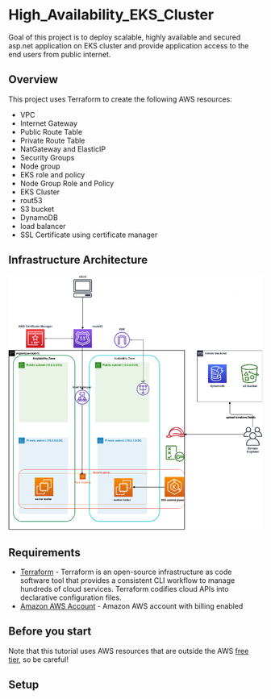# High_Availability_EKS_Cluster
Goal of this project is to deploy scalable, highly available and secured asp.net application on EKS cluster and provide application access to the end users from public internet.
## Overview
This project uses Terraform to create the following AWS resources:

- VPC
- Internet Gateway
- Public Route Table
- Private Route Table
- NatGateway and ElasticIP 
- Security Groups 
- Node group
- EKS role and policy 
- Node Group Role and Policy 
- EKS Cluster
- rout53
- S3 bucket
- DynamoDB
-  load balancer
-  SSL Certificate using certificate manager
## Infrastructure Architecture
![wks](https://github.com/MahmoudSamir0/High_Availability_EKS_Cluster/blob/master/High_Availability_EKS_Cluster.png)
## Requirements
* [Terraform](https://www.terraform.io/) - Terraform is an open-source infrastructure as code software tool that provides a consistent CLI workflow to manage hundreds of cloud services. Terraform codifies cloud APIs into declarative configuration files.
* [Amazon AWS Account](https://aws.amazon.com/it/console/) - Amazon AWS account with billing enabled

## Before you start
Note that this tutorial uses AWS resources that are outside the AWS [free tier](https://aws.amazon.com/pricing/?aws-products-pricing.sort-by=item.additionalFields.productNameLowercase&aws-products-pricing.sort-order=asc&awsf.Free%20Tier%20Type=*all&awsf.tech-category=*all), so be careful! 

## Setup

